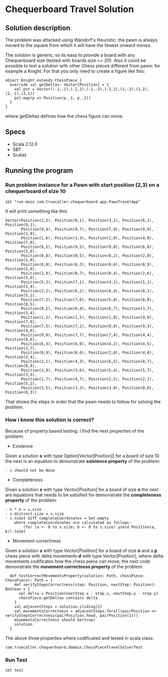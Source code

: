 # Chequerboard Travel Solution

## Solution description

The problem was attacked using Wandorf's Heuristic: the pawn is always moved to the square from which
it will have the fewest onward moves.

The solution is generic; so its easy to provide a board with any Chequerboard size
(tested with boards.size <= 20). Also it could be possible to test a solution with other Chess pieces different
from pawn: for example a Knight. For that you only need to create a figure like this:

    object Knight extends ChessPiece {
      override val getDeltas: Vector[Position] = {
        val pst = Vector((-2,-1),(-2,1),(-1,-2),(-1,2),(1,-2),(1,2),(2,-1),(2,1))
        pst.map(p => Position(p._1, p._2))
      }
    }

where getDeltas defines how the chess figure can move.

## Specs

- Scala 2.12.0
- SBT
- Scalaz

## Running the program

### Run problem instance for a Pawn with start position (2,3) on a chequerboard of size 10

    sbt "run-main com.truecaller.chequerboard.app.PawnTravelApp"

It will print something like this:

    Vector(Position(2,3), Position(0,1), Position(3,1), Position(6,1), Position(9,1),
           Position(9,4), Position(9,7), Position(7,9), Position(4,9), Position(1,9),
           Position(1,6), Position(1,3), Position(1,0), Position(4,0), Position(7,0),
           Position(9,2), Position(9,5), Position(9,8), Position(6,8), Position(3,8),
           Position(0,8), Position(0,5), Position(0,2), Position(2,0), Position(5,0),
           Position(8,0), Position(8,3), Position(8,6), Position(8,9), Position(5,9),
           Position(2,9), Position(0,7), Position(0,4), Position(2,6), Position(5,6),
           Position(5,3), Position(7,1), Position(4,1), Position(1,1), Position(1,4),
           Position(3,2), Position(6,2), Position(8,4), Position(8,1), Position(5,1),
           Position(7,3), Position(7,6), Position(5,8), Position(8,8), Position(8,5),
           Position(8,2), Position(6,4), Position(6,7), Position(3,7), Position(3,4),
           Position(1,2), Position(1,5), Position(1,8), Position(4,8), Position(7,8),
           Position(7,5), Position(7,2), Position(9,0), Position(9,3), Position(9,6),
           Position(9,9), Position(7,7), Position(7,4), Position(4,4), Position(6,6),
           Position(6,3), Position(6,0), Position(4,2), Position(4,5), Position(2,7),
           Position(0,9), Position(0,6), Position(2,8), Position(4,6), Position(2,4),
           Position(2,1), Position(4,3), Position(6,5), Position(8,7), Position(6,9),
           Position(3,9), Position(3,6), Position(5,4), Position(5,7), Position(3,5),
           Position(1,7), Position(4,7), Position(2,5), Position(2,2), Position(5,2),
           Position(5,5), Position(3,3), Position(3,0), Position(0,0), Position(0,3))

That shows the steps in order that the pawn needs to follow for solving the problem.


### How i know this solution is correct?

Because of property based testing. I find the next properties of the problem:

- Existence

Given a solution **s** with type Option[Vector[Position]] for a board of size 10 the next is an equation
to demonstrate **existence property** of the problem:
 
    - s should not be None 

- Completeness

Given a solution **s** with type Vector[Position] for a board of size **n** the next are equations 
that needs to be satisfied for demonstrate the **completeness property** of the problem:
   
    - n * n = s.size
    - s.distinct.size = s.size
    - s.toSet diff completeCoordinates = Set.empty
        where completeCoordinates are calculated as follows:
            (for (a <- 0 to s.size; b <- 0 to s.size) yield Position(a, b)).toSet
    
- Movement correctness

Given a solution **s** with type Vector[Position] for a board of size **n** and a **p** chess piece with
delta movements **d** with type Vector[Position], where delta movements codificates how the chess piece
can move; the next code demonstrate the **movement correctness property** of the problem:

      def testCorrectMovementsProperty(solution: Path, chessPiece: ChessPiece): Path = {
        def verifyStepsCorrectness(step: Position, nextStep: Position): Boolean = {
          val delta = Position(nextStep.x - step.x, nextStep.y - step.y)
          chessPiece.getDeltas contains delta
        }
        val adjacentSteps = solution.sliding(2)
        val movementsCorrectness = adjacentSteps.forall(pairPosition => verifyStepsCorrectness(pairPosition.head, pairPosition(1)))
        movementsCorrectness should be(true)
        solution
      }

The above three properties where codificated and tested in scala class:

    com.truecaller.chequerboard.domain.ChessPieceTravelSolverTest

### Run Test

    sbt test

